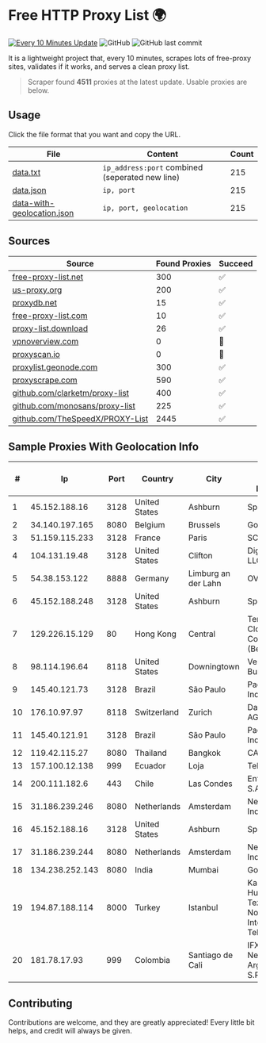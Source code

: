 
# Free HTTP Proxy List 🌍

[![Every 10 Minutes Update](https://github.com/mertguvencli/http-proxy-list/actions/workflows/main.yml/badge.svg?branch=main)](https://github.com/mertguvencli/http-proxy-list/actions/workflows/main.yml)
![GitHub](https://img.shields.io/github/license/mertguvencli/http-proxy-list)
![GitHub last commit](https://img.shields.io/github/last-commit/mertguvencli/http-proxy-list)

It is a lightweight project that, every 10 minutes, scrapes lots of free-proxy sites, validates if it works, and serves a clean proxy list.


> Scraper found **4511** proxies at the latest update. Usable proxies are below.

## Usage

Click the file format that you want and copy the URL.


|File|Content|Count|
|----|-------|-----|
|[data.txt](https://raw.githubusercontent.com/mertguvencli/http-proxy-list/main/proxy-list/data.txt)|`ip_address:port` combined (seperated new line)|215|
|[data.json](https://raw.githubusercontent.com/mertguvencli/http-proxy-list/main/proxy-list/data.json)|`ip, port`|215|
|[data-with-geolocation.json](https://raw.githubusercontent.com/mertguvencli/http-proxy-list/main/proxy-list/data-with-geolocation.json)|`ip, port, geolocation`|215|

## Sources

|Source|Found Proxies|Succeed|
|------|-------------|-------|
|[free-proxy-list.net](https://free-proxy-list.net)|300|✅|
|[us-proxy.org](https://www.us-proxy.org)|200|✅|
|[proxydb.net](http://proxydb.net)|15|✅|
|[free-proxy-list.com](https://free-proxy-list.com/?page=&port=&type%5B%5D=http&type%5B%5D=https&up_time=0&search=Search)|10|✅|
|[proxy-list.download](https://www.proxy-list.download/HTTP)|26|✅|
|[vpnoverview.com](https://vpnoverview.com/privacy/anonymous-browsing/free-proxy-servers)|0|🚫|
|[proxyscan.io](https://www.proxyscan.io)|0|🚫|
|[proxylist.geonode.com](https://proxylist.geonode.com/api/proxy-list?limit=300&page=1&sort_by=lastChecked&sort_type=desc&protocols=http,https)|300|✅|
|[proxyscrape.com](https://api.proxyscrape.com/v2/?request=displayproxies&protocol=http&timeout=10000&country=all&ssl=all&anonymity=all)|590|✅|
|[github.com/clarketm/proxy-list](https://raw.githubusercontent.com/clarketm/proxy-list/master/proxy-list-raw.txt)|400|✅|
|[github.com/monosans/proxy-list](https://raw.githubusercontent.com/monosans/proxy-list/main/proxies/http.txt)|225|✅|
|[github.com/TheSpeedX/PROXY-List](https://raw.githubusercontent.com/TheSpeedX/PROXY-List/master/http.txt)|2445|✅|


## Sample Proxies With Geolocation Info

|#|Ip|Port|Country|City|Internet Service Provider|
|-|--|----|-------|----|-------------------------|
|1|45.152.188.16|3128|United States|Ashburn|Sprint|
|2|34.140.197.165|8080|Belgium|Brussels|Google LLC|
|3|51.159.115.233|3128|France|Paris|SCALEWAY|
|4|104.131.19.48|3128|United States|Clifton|DigitalOcean, LLC|
|5|54.38.153.122|8888|Germany|Limburg an der Lahn|OVH SAS|
|6|45.152.188.248|3128|United States|Ashburn|Sprint|
|7|129.226.15.129|80|Hong Kong|Central|Tencent Cloud Computing (Beijing) Co|
|8|98.114.196.64|8118|United States|Downingtown|Verizon Business|
|9|145.40.121.73|3128|Brazil|São Paulo|Packet Host, Inc.|
|10|176.10.97.97|8118|Switzerland|Zurich|Datasource AG|
|11|145.40.121.91|3128|Brazil|São Paulo|Packet Host, Inc.|
|12|119.42.115.27|8080|Thailand|Bangkok|CAT-BB|
|13|157.100.12.138|999|Ecuador|Loja|Telconet S.A|
|14|200.111.182.6|443|Chile|Las Condes|Entel Chile S.A.|
|15|31.186.239.246|8080|Netherlands|Amsterdam|NetSkope Inc|
|16|45.152.188.16|3128|United States|Ashburn|Sprint|
|17|31.186.239.244|8080|Netherlands|Amsterdam|NetSkope Inc|
|18|134.238.252.143|8080|India|Mumbai|Google LLC|
|19|194.87.188.114|8000|Turkey|Istanbul|Kadir Huseyin Tezcan Nosspeed Internet Teknolojileri|
|20|181.78.17.93|999|Colombia|Santiago de Cali|IFX Networks Argentina S.R.L|



## Contributing

Contributions are welcome, and they are greatly appreciated! Every
little bit helps, and credit will always be given.

